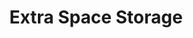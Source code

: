 ---
title: "Extra Space Storage"
url: /marietta/extra-space-storage-roswell-road/
shop: storage rental
---